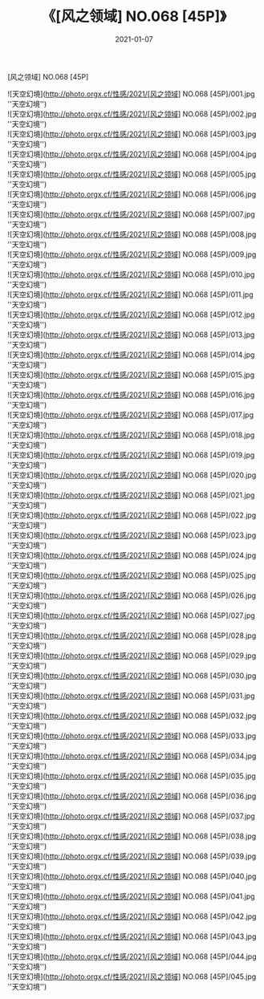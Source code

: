 ﻿---
layout: post
title:  《[风之领域] NO.068 [45P]》
date:   2021-01-07
img: http://photo.orgx.cf/性感/2021/[风之领域] NO.068 [45P]/000.jpg
tags: [美女, 性感, 泳衣]
---

[风之领域] NO.068 [45P]



![天空幻境](http://photo.orgx.cf/性感/2021/[风之领域] NO.068 [45P]/001.jpg ''天空幻境'') <br>
![天空幻境](http://photo.orgx.cf/性感/2021/[风之领域] NO.068 [45P]/002.jpg ''天空幻境'') <br>
![天空幻境](http://photo.orgx.cf/性感/2021/[风之领域] NO.068 [45P]/003.jpg ''天空幻境'') <br>
![天空幻境](http://photo.orgx.cf/性感/2021/[风之领域] NO.068 [45P]/004.jpg ''天空幻境'') <br>
![天空幻境](http://photo.orgx.cf/性感/2021/[风之领域] NO.068 [45P]/005.jpg ''天空幻境'') <br>
![天空幻境](http://photo.orgx.cf/性感/2021/[风之领域] NO.068 [45P]/006.jpg ''天空幻境'') <br>
![天空幻境](http://photo.orgx.cf/性感/2021/[风之领域] NO.068 [45P]/007.jpg ''天空幻境'') <br>
![天空幻境](http://photo.orgx.cf/性感/2021/[风之领域] NO.068 [45P]/008.jpg ''天空幻境'') <br>
![天空幻境](http://photo.orgx.cf/性感/2021/[风之领域] NO.068 [45P]/009.jpg ''天空幻境'') <br>
![天空幻境](http://photo.orgx.cf/性感/2021/[风之领域] NO.068 [45P]/010.jpg ''天空幻境'') <br>
![天空幻境](http://photo.orgx.cf/性感/2021/[风之领域] NO.068 [45P]/011.jpg ''天空幻境'') <br>
![天空幻境](http://photo.orgx.cf/性感/2021/[风之领域] NO.068 [45P]/012.jpg ''天空幻境'') <br>
![天空幻境](http://photo.orgx.cf/性感/2021/[风之领域] NO.068 [45P]/013.jpg ''天空幻境'') <br>
![天空幻境](http://photo.orgx.cf/性感/2021/[风之领域] NO.068 [45P]/014.jpg ''天空幻境'') <br>
![天空幻境](http://photo.orgx.cf/性感/2021/[风之领域] NO.068 [45P]/015.jpg ''天空幻境'') <br>
![天空幻境](http://photo.orgx.cf/性感/2021/[风之领域] NO.068 [45P]/016.jpg ''天空幻境'') <br>
![天空幻境](http://photo.orgx.cf/性感/2021/[风之领域] NO.068 [45P]/017.jpg ''天空幻境'') <br>
![天空幻境](http://photo.orgx.cf/性感/2021/[风之领域] NO.068 [45P]/018.jpg ''天空幻境'') <br>
![天空幻境](http://photo.orgx.cf/性感/2021/[风之领域] NO.068 [45P]/019.jpg ''天空幻境'') <br>
![天空幻境](http://photo.orgx.cf/性感/2021/[风之领域] NO.068 [45P]/020.jpg ''天空幻境'') <br>
![天空幻境](http://photo.orgx.cf/性感/2021/[风之领域] NO.068 [45P]/021.jpg ''天空幻境'') <br>
![天空幻境](http://photo.orgx.cf/性感/2021/[风之领域] NO.068 [45P]/022.jpg ''天空幻境'') <br>
![天空幻境](http://photo.orgx.cf/性感/2021/[风之领域] NO.068 [45P]/023.jpg ''天空幻境'') <br>
![天空幻境](http://photo.orgx.cf/性感/2021/[风之领域] NO.068 [45P]/024.jpg ''天空幻境'') <br>
![天空幻境](http://photo.orgx.cf/性感/2021/[风之领域] NO.068 [45P]/025.jpg ''天空幻境'') <br>
![天空幻境](http://photo.orgx.cf/性感/2021/[风之领域] NO.068 [45P]/026.jpg ''天空幻境'') <br>
![天空幻境](http://photo.orgx.cf/性感/2021/[风之领域] NO.068 [45P]/027.jpg ''天空幻境'') <br>
![天空幻境](http://photo.orgx.cf/性感/2021/[风之领域] NO.068 [45P]/028.jpg ''天空幻境'') <br>
![天空幻境](http://photo.orgx.cf/性感/2021/[风之领域] NO.068 [45P]/029.jpg ''天空幻境'') <br>
![天空幻境](http://photo.orgx.cf/性感/2021/[风之领域] NO.068 [45P]/030.jpg ''天空幻境'') <br>
![天空幻境](http://photo.orgx.cf/性感/2021/[风之领域] NO.068 [45P]/031.jpg ''天空幻境'') <br>
![天空幻境](http://photo.orgx.cf/性感/2021/[风之领域] NO.068 [45P]/032.jpg ''天空幻境'') <br>
![天空幻境](http://photo.orgx.cf/性感/2021/[风之领域] NO.068 [45P]/033.jpg ''天空幻境'') <br>
![天空幻境](http://photo.orgx.cf/性感/2021/[风之领域] NO.068 [45P]/034.jpg ''天空幻境'') <br>
![天空幻境](http://photo.orgx.cf/性感/2021/[风之领域] NO.068 [45P]/035.jpg ''天空幻境'') <br>
![天空幻境](http://photo.orgx.cf/性感/2021/[风之领域] NO.068 [45P]/036.jpg ''天空幻境'') <br>
![天空幻境](http://photo.orgx.cf/性感/2021/[风之领域] NO.068 [45P]/037.jpg ''天空幻境'') <br>
![天空幻境](http://photo.orgx.cf/性感/2021/[风之领域] NO.068 [45P]/038.jpg ''天空幻境'') <br>
![天空幻境](http://photo.orgx.cf/性感/2021/[风之领域] NO.068 [45P]/039.jpg ''天空幻境'') <br>
![天空幻境](http://photo.orgx.cf/性感/2021/[风之领域] NO.068 [45P]/040.jpg ''天空幻境'') <br>
![天空幻境](http://photo.orgx.cf/性感/2021/[风之领域] NO.068 [45P]/041.jpg ''天空幻境'') <br>
![天空幻境](http://photo.orgx.cf/性感/2021/[风之领域] NO.068 [45P]/042.jpg ''天空幻境'') <br>
![天空幻境](http://photo.orgx.cf/性感/2021/[风之领域] NO.068 [45P]/043.jpg ''天空幻境'') <br>
![天空幻境](http://photo.orgx.cf/性感/2021/[风之领域] NO.068 [45P]/044.jpg ''天空幻境'') <br>
![天空幻境](http://photo.orgx.cf/性感/2021/[风之领域] NO.068 [45P]/045.jpg ''天空幻境'') <br>